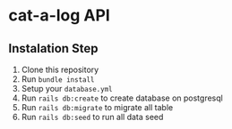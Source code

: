 # cat-a-log API

## Instalation Step
1. Clone this repository
2. Run `bundle install`
3. Setup your `database.yml`
4. Run `rails db:create` to create database on postgresql
5. Run `rails db:migrate` to migrate all table
5. Run `rails db:seed` to run all data seed
